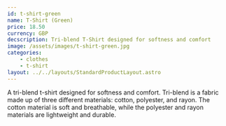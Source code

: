 ```yaml
---
id: t-shirt-green
name: T-Shirt (Green)
price: 18.50
currency: GBP
decscription: Tri-blend T-Shirt designed for softness and comfort
image: /assets/images/t-shirt-green.jpg
categories:
    - clothes
    - t-shirt
layout: ../../layouts/StandardProductLayout.astro
---
```


A tri-blend t-shirt designed for softness and comfort. Tri-blend is a fabric made up of three different materials: cotton, polyester, and rayon. The cotton material is soft and breathable, while the polyester and rayon materials are lightweight and durable.